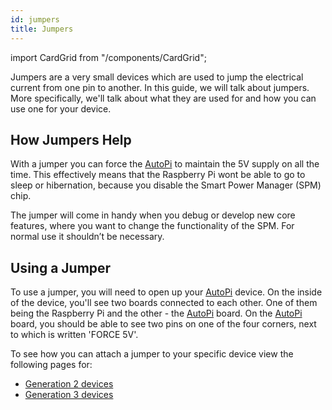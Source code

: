 ```yaml
---
id: jumpers
title: Jumpers
---
```

import CardGrid from "/components/CardGrid";

Jumpers are a very small devices which are used to jump the electrical current from one pin to
another. In this guide, we will talk about jumpers. More specifically, we'll talk about what they
are used for and how you can use one for your device.

## How Jumpers Help

With a jumper you can force the [AutoPi](https://www.autopi.io) to maintain the 5V supply on all the time. This effectively
means that the Raspberry Pi wont be able to go to sleep or hibernation, because you disable the
Smart Power Manager (SPM) chip.

The jumper will come in handy when you debug or develop new core features, where you want to change
the functionality of the SPM. For normal use it shouldn’t be necessary.

## Using a Jumper

To use a jumper, you will need to open up your [AutoPi](https://www.autopi.io) device. On the inside of the device, you'll
see two boards connected to each other. One of them being the Raspberry Pi and the other - the
[AutoPi](https://www.autopi.io) board. On the [AutoPi](https://www.autopi.io) board, you should be able to see two pins on one of the four corners,
next to which is written 'FORCE 5V'.

To see how you can attach a jumper to your specific device view the following pages for:

* [Generation 2 devices](/hardware/legacy_devices/autopi_dongle/#jumper)
* [Generation 3 devices](/hardware/legacy_devices/autopi_dongle_gen3/#jumper)



